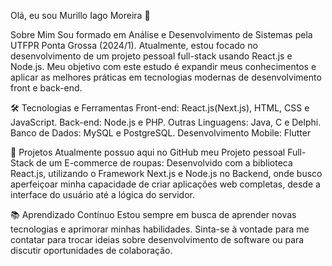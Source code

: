 Olá, eu sou Murillo Iago Moreira 👋

Sobre Mim
Sou formado em Análise e Desenvolvimento de Sistemas pela UTFPR Ponta Grossa (2024/1). Atualmente, estou focado no desenvolvimento de um projeto pessoal full-stack usando React.js e Node.js. Meu objetivo com este estudo é expandir meus conhecimentos e aplicar as melhores práticas em tecnologias modernas de desenvolvimento front e back-end.

🛠️ Tecnologias e Ferramentas
Front-end: React.js(Next.js), HTML, CSS e JavaScript.
Back-end: Node.js e PHP.
Outras Linguagens: Java, C e Delphi.
Banco de Dados: MySQL e PostgreSQL.
Desenvolvimento Mobile: Flutter

🚀 Projetos
Atualmente possuo aqui no GitHub meu Projeto pessoal Full-Stack de um E-commerce de roupas: Desenvolvido com a biblioteca React.js, utilizando o Framework Next.js e Node.js no Backend, onde busco aperfeiçoar minha capacidade de criar aplicações web completas, desde a interface do usuário até a lógica do servidor.

📚 Aprendizado Contínuo
Estou sempre em busca de aprender novas tecnologias e aprimorar minhas habilidades. Sinta-se à vontade para me contatar para trocar ideias sobre desenvolvimento de software ou para discutir oportunidades de colaboração.
